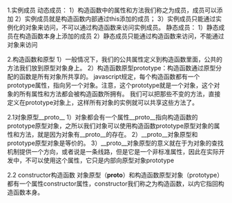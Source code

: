 1.实例成员
    动态成员：
    1）构造函数中的属性和方法我们称之为成员，成员可以添加
    2）实例成员就是构造函数内部通过this添加的成员；
    3）实例成员只能通过实例化的对象来访问，不可以通过构造函数来访问实例成员。
    静态成员：
    1）静态成员在构造函数本身上添加的成员
    2）静态成员只能通过构造函数来访问，不能通过对象来访问

2.构造函数和原型
    1）一般情况下，我们的公共属性定义到构造函数里面，公共的方法我们放到原型对象身上。
    2）构造函数原型prototype：构造函数通过原型分配的函数是所有对象所共享的。
        javascript规定，每个构造函数都有一个prototype属性，指向另一个对象。注意，这个prototype就是一个对象，这个对象的所有属性和方法都会被构造函数所拥有。
        我们可以把那些不变的方法，直接定义在prototype对象上，这样所有对象的实例就可以共享这些方法了。

2.1对象原型__proto__
    1）对象都会有一个属性__proto__指向构造函数的prototype原型对象，之所以我们对象可以使用构造函数prototype原型对象的属性和方法，就是因为对象有__proto__的存在。
    2）__proto__对象原型和prototype原型对象是等价的。
    3）__proto__对象原型的意义就在于为对象的查找机制提供一个方向，或者说是一条线路，但是它是一个非标准属性，因此在实际开发中，不可以使用这个属性，它只是内部向原型对象prototype

2.2 constructor构造函数
    对象原型（__proto__）和构造函数原型对象（prototype）都有一个属性constructor属性，constructor我们称之为构造函数，以内它指回构造函数本身。